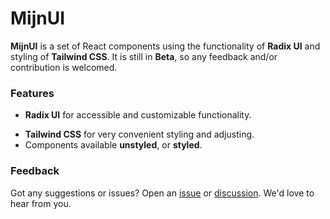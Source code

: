 # MijnUI

**MijnUI** is a set of React components using the functionality of **Radix UI** and styling of **Tailwind CSS**. It is still in **Beta**, so any feedback and/or contribution is welcomed.

### Features

- **Radix UI** for accessible and customizable functionality.

* **Tailwind CSS** for very convenient styling and adjusting.
* Components available **unstyled**, or **styled**.

### Feedback

Got any suggestions or issues? Open an [issue](https://github.com/mijn-ui/mijn-ui-react/issues) or [discussion](https://github.com/mijn-ui/mijn-ui-react/discussions). We'd love to hear from you.

